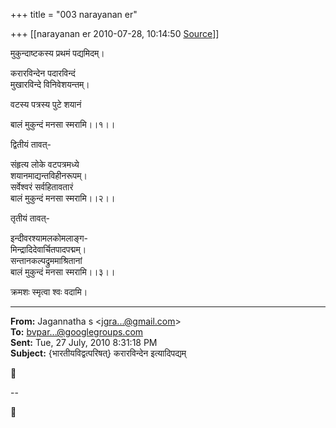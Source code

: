 +++
title = "003 narayanan er"

+++
[[narayanan er	2010-07-28, 10:14:50 [Source](https://groups.google.com/g/bvparishat/c/F7ciRO305mk)]]



मुकुन्दाष्टकस्य प्रथमं पद्यमिदम्।  

  
करारविन्देन पदारविन्दं  
मुखारविन्दे विनिवेशयन्तम्।

वटस्य पत्रस्य पुटे शयानं  

बालं मुकुन्दं मनसा स्मरामि।।१।।

  
द्वितीयं तावत्-  
  
संहृत्य लोके वटपत्रमध्ये  
शयानमाद्यन्तविहीनरूपम्।  
सर्वेश्वरं सर्वहितावतारं  
बालं मुकुन्दं मनसा स्मरामि।।२।।  
  
तृतीयं तावत्-  
  
इन्दीवरश्यामलकोमलाङ्ग-  
मिन्द्रादिदेवार्चितपादपद्मम्।  
सन्तानकल्पद्रुममाश्रितानां  
बालं मुकुन्दं मनसा स्मरामि।।३।।  
  
क्रमशः स्मृत्वा श्वः वदामि।  

  

------------------------------------------------------------------------

**From:** Jagannatha s \<[jgra...@gmail.com]()\>  
**To:** [bvpar...@googlegroups.com]()  
**Sent:** Tue, 27 July, 2010 8:31:18 PM  
**Subject:** {भारतीयविद्वत्परिषत्} करारविन्देन इत्यादिपद्यम्  



--  



